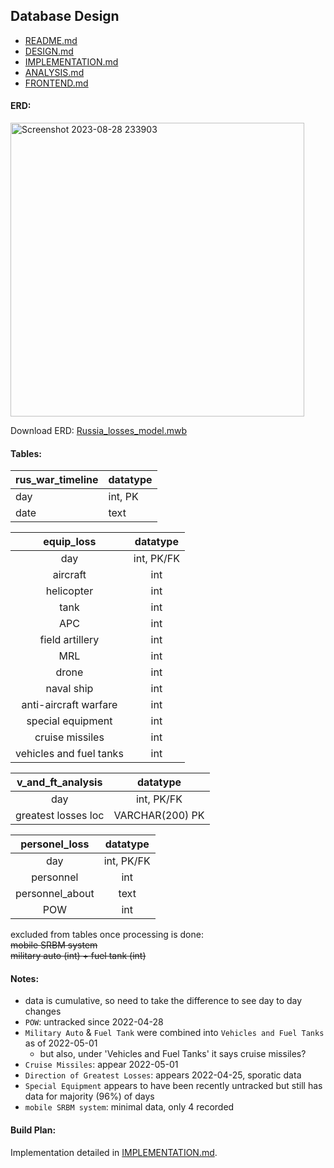## Database Design
- [README.md](README.md)
- [DESIGN.md](DESIGN.md)
- [IMPLEMENTATION.md](IMPLEMENTATION.md)
- [ANALYSIS.md](ANALYSIS.md)
- [FRONTEND.md](FRONTEND.md)
#### ERD:  
<img width="470" alt="Screenshot 2023-08-28 233903" src="https://github.com/KirstenMayland/cs61databases/assets/102620915/817dec05-7f64-4aae-bb88-0dffdb89a53f">

Download ERD:  [Russia_losses_model.mwb](Russia_losses_model.mwb)

#### Tables:
| rus_war_timeline | datatype |
| -----  | ----- |
| day     | int, PK |
| date    | text |

| equip_loss | datatype |
| :-----:  | :-----: |
|day  | int, PK/FK |
|aircraft  | int|
|helicopter | int |
|tank  | int|
|APC  | int|
|field artillery  | int|
|MRL  |int|
|drone  | int|
|naval ship  | int|
|anti-aircraft warfare  | int|
|special equipment  | int|
|cruise missiles  | int|
|vehicles and fuel tanks  | int |

| v_and_ft_analysis | datatype |
| :-----: | :-----: |
|day   | int, PK/FK |
|greatest losses loc | VARCHAR(200) PK |

| personel_loss  | datatype|
| :-----: | :-----: |
|day  | int, PK/FK |
|personnel  | int|
|personnel_about  | text|
|POW  | int |

excluded from tables once processing is done:  
~~mobile SRBM system~~  
~~military auto (int) + fuel tank (int)~~   

#### Notes:
- data is cumulative, so need to take the difference to see day to day changes
- `POW`: untracked since 2022-04-28
- `Military Auto` & `Fuel Tank` were combined into `Vehicles and Fuel Tanks` as of 2022-05-01
    - but also, under 'Vehicles and Fuel Tanks' it says cruise missiles?
- `Cruise Missiles`: appear 2022-05-01
- `Direction of Greatest Losses`: appears 2022-04-25, sporatic data
- `Special Equipment` appears to have been recently untracked but still has data for majority (96%) of days
- `mobile SRBM system`: minimal data, only 4 recorded

#### Build Plan:
Implementation detailed in [IMPLEMENTATION.md](IMPLEMENTATION.md).
